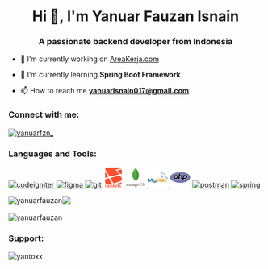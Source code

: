 <h1 align="center">Hi 👋, I'm Yanuar Fauzan Isnain</h1>
<h3 align="center">A passionate backend developer from Indonesia</h3>

- 🔭 I’m currently working on [AreaKerja.com](https://github.com/ivlalbima07/AK-PROJECT)

- 🌱 I’m currently learning **Spring Boot Framework**

- 📫 How to reach me **yanuarisnain017@gmail.com**

<h3 align="left">Connect with me:</h3>
<p align="left">
<a href="https://instagram.com/yanuarfzn_" target="blank"><img align="center" src="https://raw.githubusercontent.com/rahuldkjain/github-profile-readme-generator/master/src/images/icons/Social/instagram.svg" alt="yanuarfzn_" height="30" width="40" /></a>
</p>

<h3 align="left">Languages and Tools:</h3>
<p align="left"> <a href="https://codeigniter.com" target="_blank" rel="noreferrer"> <img src="https://cdn.worldvectorlogo.com/logos/codeigniter.svg" alt="codeigniter" width="40" height="40"/> </a> <a href="https://www.figma.com/" target="_blank" rel="noreferrer"> <img src="https://www.vectorlogo.zone/logos/figma/figma-icon.svg" alt="figma" width="40" height="40"/> </a> <a href="https://git-scm.com/" target="_blank" rel="noreferrer"> <img src="https://www.vectorlogo.zone/logos/git-scm/git-scm-icon.svg" alt="git" width="40" height="40"/> </a> <a href="https://www.java.com" target="_blank" rel="noreferrer">  </a> <a href="https://laravel.com/" target="_blank" rel="noreferrer"> <img src="https://raw.githubusercontent.com/devicons/devicon/master/icons/laravel/laravel-plain-wordmark.svg" alt="laravel" width="40" height="40"/> </a> <a href="https://www.mongodb.com/" target="_blank" rel="noreferrer"> <img src="https://raw.githubusercontent.com/devicons/devicon/master/icons/mongodb/mongodb-original-wordmark.svg" alt="mongodb" width="40" height="40"/> </a> <a href="https://www.mysql.com/" target="_blank" rel="noreferrer"> <img src="https://raw.githubusercontent.com/devicons/devicon/master/icons/mysql/mysql-original-wordmark.svg" alt="mysql" width="40" height="40"/> </a> <a href="https://www.php.net" target="_blank" rel="noreferrer"> <img src="https://raw.githubusercontent.com/devicons/devicon/master/icons/php/php-original.svg" alt="php" width="40" height="40"/> </a> <a href="https://postman.com" target="_blank" rel="noreferrer"> <img src="https://www.vectorlogo.zone/logos/getpostman/getpostman-icon.svg" alt="postman" width="40" height="40"/> </a> <a href="https://spring.io/" target="_blank" rel="noreferrer"> <img src="https://www.vectorlogo.zone/logos/springio/springio-icon.svg" alt="spring" width="40" height="40"/> </a> </p>


<p><img align="left" src="https://github-readme-stats.vercel.app/api/top-langs?username=yanuarfauzan&show_icons=true&locale=en&layout=compact" alt="yanuarfauzan" /></p>

<img height="180em" src="https://github-readme-stats-eight-theta.vercel.app/api?username=Dennis9980&show_icons=true&theme=algolia&include_all_commits=true&count_private=true"/>

<p><img align="center" src="https://github-readme-streak-stats.herokuapp.com/?user=yanuarfauzan&" alt="yanuarfauzan" /></p>

<h3 align="left">Support:</h3>
<p><a href="https://www.buymeacoffee.com/yantoxx"> <img align="left" src="https://cdn.buymeacoffee.com/buttons/v2/default-yellow.png" height="50" width="210" alt="yantoxx" /></a></p><br><br>

